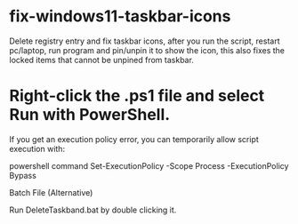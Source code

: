 # fix-windows11-taskbar-icons
Delete registry entry and fix taskbar icons, after you run the script, restart pc/laptop, run program and pin/unpin it to show the icon, this also fixes the locked items that cannot be unpined from taskbar.

# Right-click the .ps1 file and select Run with PowerShell.
If you get an execution policy error, you can temporarily allow script execution with:

powershell command
Set-ExecutionPolicy -Scope Process -ExecutionPolicy Bypass

Batch File (Alternative)

Run DeleteTaskband.bat by double clicking it.


